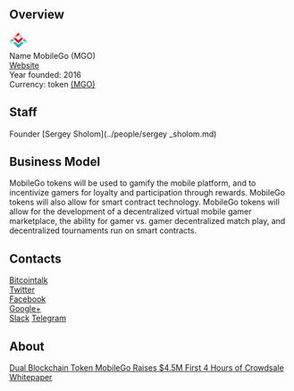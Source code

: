 ## Overview
  ![ logo](../projects/logo/mobilego.png)  
   Name  MobileGo (MGO)  
   [Website](https://mobilego.io/)  
   Year founded:  2016   
   Currency: token [(MGO)](https://coinmarketcap.com/assets/mobilego/)  
## Staff 
 Founder [Sergey Sholom](../people/sergey _sholom.md)  
## Business Model
   MobileGo tokens will be used to gamify the mobile platform, and to incentivize gamers for loyalty and participation through rewards. MobileGo tokens will also allow for smart contract technology. MobileGo tokens will allow for the development of a decentralized virtual mobile gamer marketplace, the ability for gamer vs. gamer decentralized match play, and decentralized tournaments run on smart contracts. 
## Contacts
   [Bitcointalk](https://bitcointalk.org/index.php?topic=1792451.0)  
   [Twitter](https://twitter.com/MobileGoIco)   
   [Facebook](https://www.facebook.com/MobileGo-Crowdfund-1967836613444499/)   
   [Google+](https://plus.google.com/+MobileGoICO)   
   [Slack](https://gamecredits.com/slack.html) 
   [Telegram](https://t.me/mobilego) 
## About 
 [Dual Blockchain Token MobileGo Raises $4.5M First 4 Hours of Crowdsale](https://news.bitcoin.com/dual-blockchain-token-mobilego-raises-4-5m-first-4-hours-of-crowdsale/)  
 [Whitepaper](https://mobilego.io/white-paper/)


